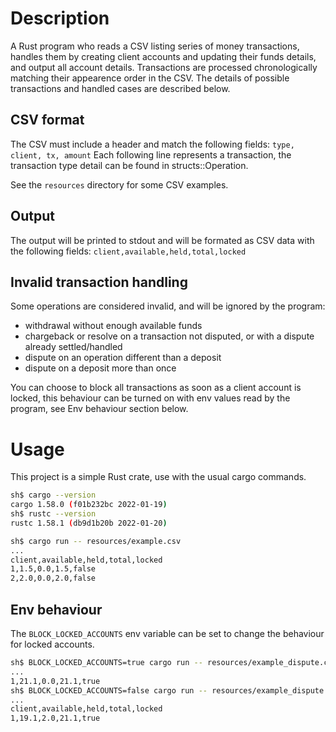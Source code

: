 # Description
A Rust program who reads a CSV listing series of money transactions, handles them by creating client accounts and updating their funds details, and output all account details.
Transactions are processed chronologically matching their appearence order in the CSV.
The details of possible transactions and handled cases are described below.

## CSV format
The CSV must include a header and match the following fields:
`type, client, tx, amount`
Each following line represents a transaction, the transaction type detail can be found in structs::Operation.

See the `resources` directory for some CSV examples.

## Output
The output will be printed to stdout and will be formated as CSV data with the following fields:
`client,available,held,total,locked`

## Invalid transaction handling
Some operations are considered invalid, and will be ignored by the program:
- withdrawal without enough available funds
- chargeback or resolve on a transaction not disputed, or with a dispute already settled/handled
- dispute on an operation different than a deposit
- dispute on a deposit more than once

You can choose to block all transactions as soon as a client account is locked, this behaviour can be turned on with env values read by the program, see Env behaviour section below.

# Usage
This project is a simple Rust crate, use with the usual cargo commands.
```bash
sh$ cargo --version
cargo 1.58.0 (f01b232bc 2022-01-19)
sh$ rustc --version
rustc 1.58.1 (db9d1b20b 2022-01-20)

sh$ cargo run -- resources/example.csv
...
client,available,held,total,locked
1,1.5,0.0,1.5,false
2,2.0,0.0,2.0,false
```

## Env behaviour
The `BLOCK_LOCKED_ACCOUNTS` env variable can be set to change the behaviour for locked accounts.
```bash
sh$ BLOCK_LOCKED_ACCOUNTS=true cargo run -- resources/example_dispute.csv
...
1,21.1,0.0,21.1,true
sh$ BLOCK_LOCKED_ACCOUNTS=false cargo run -- resources/example_dispute.csv
...
client,available,held,total,locked
1,19.1,2.0,21.1,true
```
